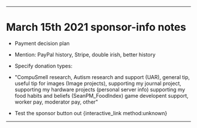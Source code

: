 
***

# March 15th 2021 sponsor-info notes

* Payment decision plan

* Mention: PayPal history, Stripe, double irish, better history

* Specify donation types:

* "CompuSmell research, Autism research and support (UAR), general tip, useful tip for images (Image projects), supporting my journal project, supporting my hardware projects (personal server info) supporting my food habits and beliefs (SeanPM_FoodIndex) game developent support, worker pay, moderator pay, other"

* Test the sponsor button out {interactive_link method:unknown}

***
